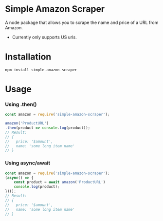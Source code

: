 # Simple Amazon Scraper
A node package that allows you to scrape the name and price of a URL from Amazon.
- Currently only supports US urls.

# Installation

```shell
npm install simple-amazon-scraper
```

# Usage
### Using .then()
```js
const amazon = require('simple-amazon-scraper');

amazon('ProductURL')
.then(product => console.log(product));
// Result:
// {
//   price: '$amount',
//   name: 'some long item name'
// }
```
### Using async/await

```js
const amazon = require('simple-amazon-scraper');
(async() => {
    const product = await amazon('ProductURL')
    console.log(product);
})();
// Result:
// {
//   price: '$amount',
//   name: 'some long item name'
// }
```

